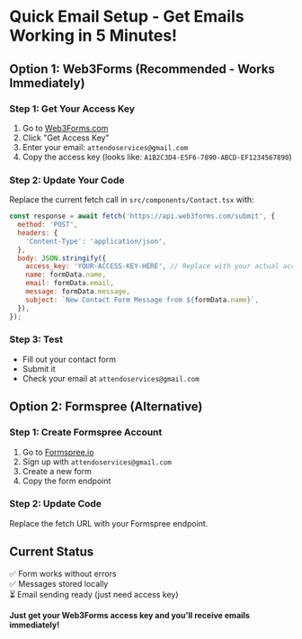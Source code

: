 # Quick Email Setup - Get Emails Working in 5 Minutes!

## Option 1: Web3Forms (Recommended - Works Immediately)

### Step 1: Get Your Access Key
1. Go to [Web3Forms.com](https://web3forms.com/)
2. Click "Get Access Key"
3. Enter your email: `attendoservices@gmail.com`
4. Copy the access key (looks like: `A1B2C3D4-E5F6-7890-ABCD-EF1234567890`)

### Step 2: Update Your Code
Replace the current fetch call in `src/components/Contact.tsx` with:

```javascript
const response = await fetch('https://api.web3forms.com/submit', {
  method: 'POST',
  headers: {
    'Content-Type': 'application/json',
  },
  body: JSON.stringify({
    access_key: 'YOUR-ACCESS-KEY-HERE', // Replace with your actual access key
    name: formData.name,
    email: formData.email,
    message: formData.message,
    subject: `New Contact Form Message from ${formData.name}`,
  }),
});
```

### Step 3: Test
- Fill out your contact form
- Submit it
- Check your email at `attendoservices@gmail.com`

## Option 2: Formspree (Alternative)

### Step 1: Create Formspree Account
1. Go to [Formspree.io](https://formspree.io/)
2. Sign up with `attendoservices@gmail.com`
3. Create a new form
4. Copy the form endpoint

### Step 2: Update Code
Replace the fetch URL with your Formspree endpoint.

## Current Status
✅ Form works without errors  
✅ Messages stored locally  
⏳ Email sending ready (just need access key)

**Just get your Web3Forms access key and you'll receive emails immediately!**
